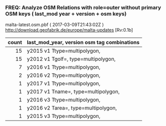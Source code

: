  
### FREQ: Analyze OSM Relations with role=outer without primary OSM keys ( last_mod year + version + osm keys)
malta-latest.osm.pbf ( 2017-03-09T21:43:02Z ) http://download.geofabrik.de/europe/malta-updates [Rv:0.1b]
 
|  count  |  last_mod_year, version osm tag combinations 
|  -----: | :--------------------------------------
|     15  |  y2015 v1 Ttype=multipolygon, 
|     15  |  y2012 v1 Tgolf=, type=multipolygon, 
|      7  |  y2016 v1 Ttype=multipolygon, 
|      2  |  y2016 v2 Ttype=multipolygon, 
|      1  |  y2017 v1 Ttype=multipolygon, 
|      1  |  y2017 v1 Tname=, type=multipolygon, 
|      1  |  y2016 v3 Ttype=multipolygon, 
|      1  |  y2016 v2 Tarea=, type=multipolygon, 
|      1  |  y2015 v3 Ttype=multipolygon, 
 

